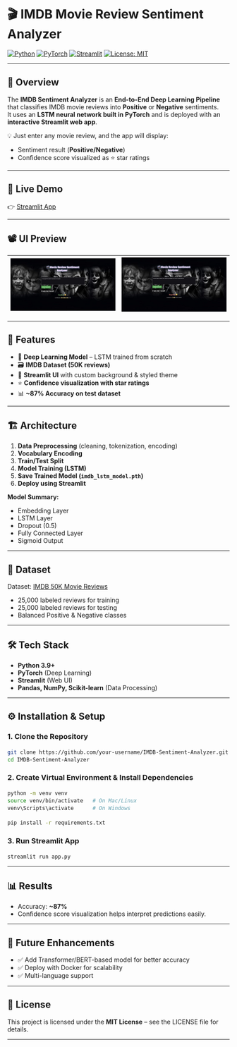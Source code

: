 # 🎬 IMDB Movie Review Sentiment Analyzer  
[![Python](https://img.shields.io/badge/Python-3.9+-blue?logo=python)](https://www.python.org/)  [![PyTorch](https://img.shields.io/badge/Deep%20Learning-PyTorch-red?logo=pytorch)](https://pytorch.org/)  [![Streamlit](https://img.shields.io/badge/Frontend-Streamlit-brightgreen?logo=streamlit)](https://streamlit.io/)  [![License: MIT](https://img.shields.io/badge/License-MIT-yellow.svg)](https://opensource.org/licenses/MIT)  

---

## 📌 Overview  

The **IMDB Sentiment Analyzer** is an **End-to-End Deep Learning Pipeline** that classifies IMDB movie reviews into **Positive** or **Negative** sentiments.  
It uses an **LSTM neural network built in PyTorch** and is deployed with an **interactive Streamlit web app**.  

💡 Just enter any movie review, and the app will display:  
- Sentiment result (**Positive/Negative**)  
- Confidence score visualized as ⭐ star ratings  

---

## 🔗 Live Demo  
👉 [Streamlit App](https://imdb-movie-sentiment-analysis-z2adcjmjdeq2ajma9uazon.streamlit.app) 

---

## 📽️ UI Preview  

| ![](assetes/ui1.jpg) | ![](assetes/ui2.jpg) |
|----------------------|----------------------|


---

## 🚀 Features  

- 🧠 **Deep Learning Model** – LSTM trained from scratch  
- 🗃 **IMDB Dataset (50K reviews)**  
- 🎨 **Streamlit UI** with custom background & styled theme  
- ⭐ **Confidence visualization with star ratings**  
- 📊 **~87% Accuracy on test dataset**  

---

## 🏗️ Architecture  

1. **Data Preprocessing** (cleaning, tokenization, encoding)  
2. **Vocabulary Encoding**  
3. **Train/Test Split**  
4. **Model Training (LSTM)**  
5. **Save Trained Model (`imdb_lstm_model.pth`)**  
6. **Deploy using Streamlit**  

**Model Summary:**  
- Embedding Layer  
- LSTM Layer  
- Dropout (0.5)  
- Fully Connected Layer  
- Sigmoid Output  

---

## 📂 Dataset  

Dataset: [IMDB 50K Movie Reviews](https://ai.stanford.edu/~amaas/data/sentiment/)  
- 25,000 labeled reviews for training  
- 25,000 labeled reviews for testing  
- Balanced Positive & Negative classes  

---

## 🛠️ Tech Stack  

- **Python 3.9+**  
- **PyTorch** (Deep Learning)  
- **Streamlit** (Web UI)  
- **Pandas, NumPy, Scikit-learn** (Data Processing)  

---

## ⚙️ Installation & Setup  

### 1. Clone the Repository  
```bash
git clone https://github.com/your-username/IMDB-Sentiment-Analyzer.git
cd IMDB-Sentiment-Analyzer
```

### 2. Create Virtual Environment & Install Dependencies  
```bash
python -m venv venv
source venv/bin/activate   # On Mac/Linux
venv\Scripts\activate      # On Windows

pip install -r requirements.txt
```

### 3. Run Streamlit App  
```bash
streamlit run app.py
```

---

## 📊 Results  

- Accuracy: **~87%**  
- Confidence score visualization helps interpret predictions easily.  

---

## 🔮 Future Enhancements  

- ✅ Add Transformer/BERT-based model for better accuracy  
- ✅ Deploy with Docker for scalability  
- ✅ Multi-language support  

---

## 📜 License  

This project is licensed under the **MIT License** – see the LICENSE file for details.  

---
